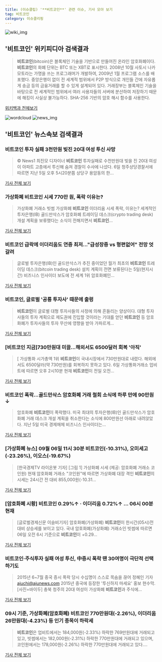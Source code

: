 ```yaml
---
title: (이슈클립) '**비트코인**' 관련 이슈, 기사 모아 보기
tag: 비트코인
category: 이슈클리핑
---
```

![wiki_img](https://user-images.githubusercontent.com/42597476/44503234-41136a80-a6d0-11e8-9071-6fc6418eafe4.png)
## **'**비트코인**'** 위키피디아 검색결과
>**비트코인**(bitcoin)은 블록체인 기술을 기반으로 만들어진 온라인 암호화폐이다. **비트코인**의 화폐 단위는 BTC 또는 XBT로 표시한다. 2008년 10월 사토시 나카모토라는 가명을 쓰는 프로그래머가 개발하여, 2009년 1월 프로그램 소스를 배포했다. 중앙은행이 없이 전 세계적 범위에서 P2P 방식으로 개인들 간에 자유롭게 송금 등의 금융거래를 할 수 있게 설계되어 있다. 거래장부는 블록체인 기술을 바탕으로 전 세계적인 범위에서 여러 사용자들의 서버에 분산하여 저장하기 때문에 해킹이 사실상 불가능하다. SHA-256 기반의 암호 해시 함수를 사용한다.

<a href="https://ko.wikipedia.org/wiki/비트코인" target="_blank">위키백과 전체보기</a>

![wordcloud](https://s3.ap-northeast-2.amazonaws.com/lyrics101-wordcloud/2018-09-06-1536213338.png)
![news_img](https://user-images.githubusercontent.com/42597476/44507050-1206f400-a6e4-11e8-8d98-7ffbfebb353f.png)
## **'**비트코인**'** 뉴스속보 검색결과
### **비트코인** 투자 실패 3천만원 빚진 20대 여성 투신 사망

>© News1 최진모 디자이너 **비트코인** 투자실패로 수천만원대 빚을 진 20대 여성이 아파트 고층에서 투신해 숨져 경찰이 수사에 나섰다. 6일 청주상당경찰서에 따르면 지난 5일 오후 5시20분쯤 상당구 용암동의 한...

<a href="http://news1.kr/articles/?3419019" target="_blank">기사 전체 보기</a>

### 가상화폐 **비트코인** 시세 770만 원, 폭락 이유는?

>가상화폐 거래소 빗썸 가상화폐 **비트코인** 이더리움 시세 폭락, 이유는? 세계적인 투자은행(IB) 골드만삭스가 암호화폐 트레이딩 데스크(crypto trading desk) 개설 계획을 보류했다는 소식이 전해지면서 **비트코인**...

<a href="http://news20.busan.com/controller/newsController.jsp?newsId=20180906000036" target="_blank">기사 전체 보기</a>

### **비트코인** 급락에 이더리움도 연중 최저…"급성장중 vs 형편없어" 전망 엇갈려

>글로벌 투자은행(IB)인 골드만삭스가 추진 중이었던 월가 최초의 **비트코인** 트레이딩 데스크(bitcoin trading desk) 설치 계획이 전면 보류된다는 5일(현지시간) 비즈니스 인사이더 보도에 전 세계 1위 암호화폐인...

<a href="http://coinreaders.com/sub_read.html?uid=2101&section=sc2" target="_blank">기사 전체 보기</a>

### **비트코인**, 글로벌 '공룡 투자사' 때문에 출렁

>**비트코인**이 글로벌 대형 투자사들의 사정에 의해 흔들리는 양상이다. 대형 투자사들의 투자 계획으로 제도권에 진입할 것이라는 기대를 얻던 **비트코인** 등 암호화폐가 투자사들의 투자 무산에 영향을 받아 가파르게...

<a href="http://www.vop.co.kr/A00001329044.html" target="_blank">기사 전체 보기</a>

### [**비트코인** 지금]730만원대 미끌…해외서도 6500달러 회복 '아직'

>[ 가상통화 시가총액 1위 **비트코인**이 국내시장에서 730만원대로 내렸다. 해외에서도 6500달러(약 730만원)를 회복하지 못하고 있다. 6일 가상통화거래소 업비트에 따르면 오후 2시10분 현재 **비트코인**이 전일 오전...

<a href="http://view.asiae.co.kr/news/view.htm?idxno=2018090614213117887" target="_blank">기사 전체 보기</a>

### **비트코인** 폭락…골드만삭스 암호화폐 거래 철회 소식에 하루 만에 90만원↓

>암호화폐 **비트코인**이 폭락했다.  미국 최대의 투자은행(IB)인 골드만삭스가 암호화폐 거래 데스크 개설 계획을 취소한다는 소식에 800만원선 아래로 내려앉았다. 지난 5일 미국 경제매체 비즈니스 인사이더는...

<a href="http://www.segye.com/content/html/2018/09/06/20180906003116.html?OutUrl=naver" target="_blank">기사 전체 보기</a>

### [가상화폐 뉴스] 09월 06일 11시 30분 **비트코인**(-10.31%), 오미세고(-23.26%), 이오스(-19.67%)

>[한국경제TV 라이온봇 기자] [그림 1] 가상화폐 시세 (제공: 암호화폐 거래소 코인원) 현재 암호화폐 거래소 "코인원"에 따르면 가상화폐 대장 격인 **비트코인**의 시세는 24시간 전 대비 855,000원(-10.31...

<a href="http://news.wowtv.co.kr/NewsCenter/News/Read?articleId=A201809060307&t=NN" target="_blank">기사 전체 보기</a>

### [암호화폐 시황] **비트코인** 0.29%↑ · 이더리움 0.72%↑ … 06시 00분 현재

>[글로벌경제신문 이슬비기자] 암호화폐(가상화폐) **비트코인**이 한시간(05시)전 대비 상승세를 보이고 있다. 국내 암호화폐(가상화폐) 거래소인 빗썸에 따르면 06일 오전 6시 기준으로 **비트코인**이 +0.29...

<a href="http://www.getnews.co.kr/news/articleView.html?idxno=93923" target="_blank">기사 전체 보기</a>

### **비트코인**·주식투자 실패 여성 투신, 中증시 폭락 땐 30여명이 극단적 선택하기도

>2015년 6~7월 중국 증시 폭락 당시 수십명이 스스로 목숨을 끊어 정혜인 기자 ajuchi@ajunews.com 2015년 중국에 등장한 '투신하지 마세요' 홍보 현수막.[사진=바이두] 충북 청주의 20대 여성이 가상화폐 **비트코인**과 주식에...

<a href="http://www.ajunews.com/view/20180906130927577" target="_blank">기사 전체 보기</a>

### 09시 기준, 가상화폐(암호화폐) **비트코인** 770만원대(-2.26%), 이더리움 26만원대(-4.23%) 등 인기 종목이 하락세

>**비트코인**은 업비트에서는 184,000원(-2.33%) 하락한 769만원대에 거래되고 있고, 빗썸에서는 182,000원(-2.31%) 하락한 770만원대에 거래되고 있으며, 코인원에서는 178,000원(-2.26%) 하락한 770만원대에 거래되고 있다....

<a href="http://www.nbnnews.co.kr/news/articleView.html?idxno=174543" target="_blank">기사 전체 보기</a>


